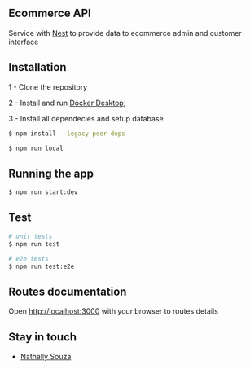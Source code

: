 ## Ecommerce API

Service with [Nest](https://github.com/nestjs/nest) to provide data to ecommerce admin and customer interface

## Installation

1 - Clone the repository

2 - Install and run [Docker Desktop](https://www.docker.com/);

3 - Install all dependecies and setup database

```bash
$ npm install --legacy-peer-deps

$ npm run local
```

## Running the app

```bash
$ npm run start:dev
```

## Test

```bash
# unit tests
$ npm run test

# e2e tests
$ npm run test:e2e
```

## Routes documentation

Open [http://localhost:3000](http://localhost:3000) with your browser to routes details

## Stay in touch

- [Nathally Souza](https://linkedin.com/in/nathsouza)
